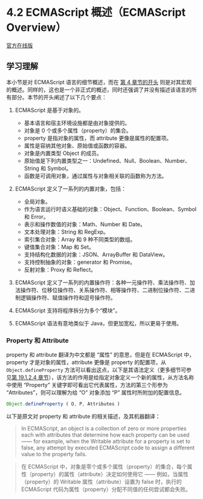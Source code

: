 # 4.2 ECMAScript 概述（ECMAScript Overview）

[官方在线版](https://262.ecma-international.org/6.0/#sec-ecmascript-overview)

## 学习理解

本小节是对 ECMAScript 语言的细节概述，而在 [第 4 章节的开头](../) 则是对其宏观的概述。同样的，这也是一个非正式的概述，同时还强调了并没有描述该语言的所有部分。本节的开头阐述了以下几个要点：

1. ECMAScript 是基于对象的。

   - 基本语言和宿主环境设施都是由对象提供的。
   - 对象是 0 个或多个属性（property）的集合。
   - property 是指对象的属性，而 attribute 更像是属性的配置项。
   - 属性是容纳其他对象、原始值或函数的容器。
   - 对象是内置类型 Object 的成员。
   - 原始值是下列内置类型之一：Undefined、Null、Boolean、Number、String 和 Symbol。
   - 函数是可调用对象，通过属性与对象相关联的函数称为方法。

2. ECMAScript 定义了一系列的内置对象，包括：

   - 全局对象。
   - 作为语言运行时语义基础的对象：Object、Function、Boolean、Symbol 和 Error。
   - 表示和操作数值的对象：Math、Number 和 Date。
   - 文本处理对象：String 和 RegExp。
   - 索引集合对象：Array 和 9 种不同类型的数组。
   - 键值集合对象：Map 和 Set。
   - 支持结构化数据的对象：JSON、ArrayBuffer 和 DataView。
   - 支持控制抽象的对象：generator 和 Promise。
   - 反射对象：Proxy 和 Reflect。

3. ECMAScript 定义了一系列的内置操作符：各种一元操作符、乘法操作符、加法操作符、位移位操作符、关系操作符、相等操作符、二进制位操作符、二进制逻辑操作符、赋值操作符和逗号操作符。

4. ECMAScript 支持将程序拆分为多个“模块”。

5. ECMAScript 语法有意地类似于 Java，但更加宽松，所以更易于使用。

### Property 和 Attribute

property 和 attribute 翻译为中文都是 “属性” 的意思，但是在 ECMAScript 中，property 才是对象的属性，attribute 更像是 property 的配置项，从 `Object.defineProperty` 方法可以看出这点，以下是其语法定义（更多细节可参见[第 19.1.2.4 章节](https://262.ecma-international.org/6.0/#sec-object.defineproperty)），该方法的作用是给指定对象定义一个新的属性，从方法名称中使用 “Property” 关键字即可看出它代表属性，方法的第三个形参为 “Attributes”，则可以理解为给 “O” 对象添加 “P” 属性时所附加的配置信息。

```JavaScript
Object.defineProperty ( O, P, Attributes )
```

以下是原文对 property 和 attribute 的相关描述，及其机器翻译：

> In ECMAScript, an object is a collection of zero or more properties each with attributes that determine how each property can be used —— for example, when the Writable attribute for a property is set to false, any attempt by executed ECMAScript code to assign a different value to the property fails.

> 在 ECMAScript 中，对象是零个或多个属性（property）的集合，每个属性（property）的属性（attribute）决定如何使用它 —— 例如，当属性（property）的 Writable 属性（attribute）设置为 false 时，执行的 ECMAScript 代码为属性（property）分配不同值的任何尝试都会失败。
